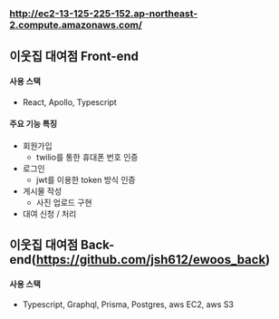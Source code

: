 ### http://ec2-13-125-225-152.ap-northeast-2.compute.amazonaws.com/

## 이웃집 대여점 Front-end
#### 사용 스택
* React, Apollo, Typescript
#### 주요 기능 특징
* 회원가입
  - twilio를 통한 휴대폰 번호 인증
* 로그인
  - jwt를 이용한 token 방식 인증
* 게시물 작성
  - 사진 업로드 구현
* 대여 신청 / 처리 



## 이웃집 대여점 Back-end(https://github.com/jsh612/ewoos_back)
#### 사용 스택
* Typescript, Graphql, Prisma, Postgres, aws EC2, aws S3

